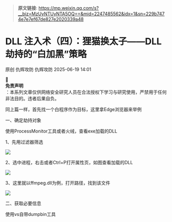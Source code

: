 > **原文链接**: https://mp.weixin.qq.com/s?__biz=MzUyNTUyNTA5OQ==&mid=2247485562&idx=1&sn=229b7474e7e7ef67de827e2020339a48

#  DLL 注入术（四）：狸猫换太子——DLL 劫持的“白加黑”策略  
原创 仇辉攻防  仇辉攻防   2025-06-19 14:01  
  
📌   
**免责声明**  
：本系列文章仅供网络安全研究人员在合法授权下学习与研究使用，严禁用于任何非法目的。违者后果自负。  
  
同上篇一样，首先找一个白程序作为目标，这里拿Edge浏览器来举例  
  
一、确定劫持对象  
  
使用ProcessMonitor工具或者火绒，查看exe加载的DLL   
  
1、先用过滤器筛选  
  
![](https://mmbiz.qpic.cn/mmbiz_png/qqUYEYiclhFIydvP1TDf9ZbSD3A3ZFia3Z6Ow2SKyZ0y7nzZ5R2GfEicrwGj63x3Bbg6xceqmxhef5PWGx55qa3Ow/640?wx_fmt=png&from=appmsg "")  
  
2、选中进程，右击或者Ctrl+P打开属性页，如图查看加载的DLL  
  
![](https://mmbiz.qpic.cn/mmbiz_png/qqUYEYiclhFIydvP1TDf9ZbSD3A3ZFia3ZHDyJsYF3r6K3iazRBX0kaeHLsdIMySl8ArMSLkicLrfwvmdDeEmxKXCg/640?wx_fmt=png&from=appmsg "")  
  
3、这里就以ffmpeg.dll为例，打开路径，找到该文件  
  
![](https://mmbiz.qpic.cn/mmbiz_png/qqUYEYiclhFIydvP1TDf9ZbSD3A3ZFia3ZvOdBibTFyZ3ZyF0kZv7l1rfoZ1zz9BQaqiclDeHKgGdBaZMQrheJw3Rw/640?wx_fmt=png&from=appmsg "")  
  
二、获取必要信息  
  
使用vs自带dumpbin工具  
  
